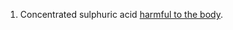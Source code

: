 1. Concentrated sulphuric acid [harmful to the body][imgur 3].

[imgur 3]: https://imgur.com/a/g3poy
